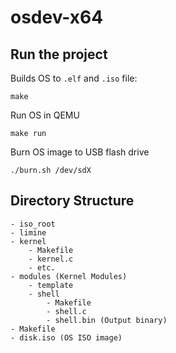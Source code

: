 # osdev-x64

## Run the project

Builds OS to `.elf` and `.iso` file:
```shell
make
```

Run OS in QEMU
```shell
make run
```

Burn OS image to USB flash drive
```shell
./burn.sh /dev/sdX
```

## Directory Structure

```
- iso_root
- limine
- kernel
    - Makefile
    - kernel.c
    - etc.
- modules (Kernel Modules)
    - template
    - shell
        - Makefile
        - shell.c
        - shell.bin (Output binary)
- Makefile
- disk.iso (OS ISO image)
```